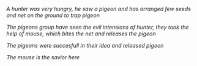 *A hunter was very hungry, he saw a pigeon and has arranged few seeds and net on the ground to trap pigeon*

*The pigeons group have seen the evil intensions of hunter, they took the help of mouse, which bites the net and releases the pigeon*

*The pigeons were succesfull in their idea and released pigeon*

*The mouse is the savior here*
